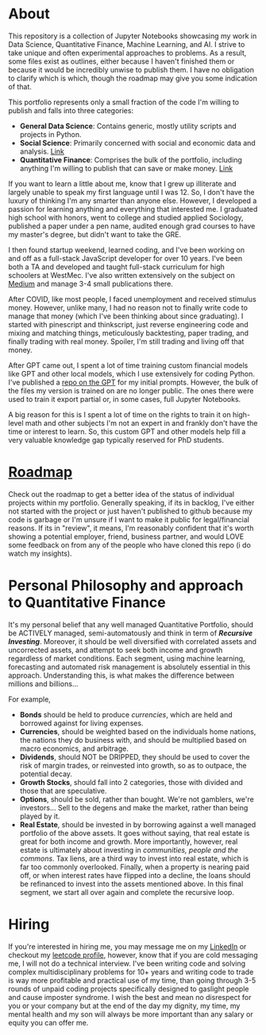 # About
This repository is a collection of Jupyter Notebooks showcasing my work in Data Science, Quantitative Finance, Machine Learning, and AI. I strive to take unique and often experimental approaches to problems. As a result, some files exist as outlines, either because I haven't finished them or because it would be incredibly unwise to publish them. I have no obligation to clarify which is which, though the roadmap may give you some indication of that.

This portfolio represents only a small fraction of the code I'm willing to publish and falls into three categories:

- **General Data Science**: Contains generic, mostly utility scripts and projects in Python.
- **Social Science**: Primarily concerned with social and economic data and analysis. [Link](https://github.com/HansUXdev/DataSciencePortfolio/tree/main/SocialScience)
- **Quantitative Finance**: Comprises the bulk of the portfolio, including anything I'm willing to publish that can save or make money. [Link](https://github.com/HansUXdev/DataSciencePortfolio/tree/main/QuantitativeFinance)

If you want to learn a little about me, know that I grew up illiterate and largely unable to speak my first language until I was 12. So, I don't have the luxury of thinking I'm any smarter than anyone else. However, I developed a passion for learning anything and everything that interested me. I graduated high school with honors, went to college and studied applied Sociology, published a paper under a pen name, audited enough grad courses to have my master's degree, but didn't want to take the GRE.

I then found startup weekend, learned coding, and I've been working on and off as a full-stack JavaScript developer for over 10 years. I've been both a TA and developed and taught full-stack curriculum for high schoolers at WestMec. I've also written extensively on the subject on [Medium](https://medium.com/@HansOnCoding) and manage 3-4 small publications there.

After COVID, like most people, I faced unemployment and received stimulus money. However, unlike many, I had no reason not to finally write code to manage that money (which I've been thinking about since graduating). I started with pinescript and thinkscript, just reverse engineering code and mixing and matching things, meticulously backtesting, paper trading, and finally trading with real money. Spoiler, I'm still trading and living off that money.

After GPT came out, I spent a lot of time training custom financial models like GPT and other local models, which I use extensively for coding Python. I've published a [repo on the GPT](https://github.com/HansUXdev/QFA-GPT) for my initial prompts. However, the bulk of the files my version is trained on are no longer public. The ones there were used to train it export partial or, in some cases, full Jupyter Notebooks. 

A big reason for this is I spent a lot of time on the rights to train it on high-level math and other subjects I'm not an expert in and frankly don't have the time or interest to learn. So, this custom GPT and other models help fill a very valuable knowledge gap typically reserved for PhD students.


# [Roadmap](https://github.com/users/HansUXdev/projects/1/views/2)
Check out the roadmap to get a better idea of the status of individual projects within my portfolio.
Generally speaking, if its in backlog, I've either not started with the project or just haven't published to github because my code is garbage or I'm unsure if I want to make it public for legal/financial reasons. If its in "review", it means, I'm reasonably confident that it's worth showing a potential employer, friend, business partner, and would LOVE some feedback on from any of the people who have cloned this repo (i do watch my insights). 

# Personal Philosophy and approach to Quantitative Finance
It's my personal belief that any well managed Quantitative Portfolio, should be ACTIVELY managed, semi-automatously and think in term of **_Recursive Investing_**. Moreover, it should be well diversified with correlated assets and uncorrected assets, and attempt to seek both income and growth regardless of market conditions. Each segment, using machine learning, forecasting and automated risk management is absolutely essential in this approach. Understanding this, is what makes the difference between millions and billions...

For example,
- **Bonds** should be held to produce _currencies_, which are held and borrowed against for living expenses.
- **Currencies**, should be weighted based on the individuals home nations, the nations they do business with, and should be multiplied based on macro economics, and arbitrage.
- **Dividends**, should NOT be DRIPPED, they should be used to cover the risk of margin trades, or reinvested into growth, so as to outpace, the potential decay.
- **Growth Stocks**, should fall into 2 categories, those with divided and those that are speculative.
- **Options**, should be sold, rather than bought. We're not gamblers, we're investors... Sell to the degens and make the market, rather than being played by it. 
- **Real Estate**, should be invested in by borrowing against a well managed portfolio of the above assets. It goes without saying, that real estate is great for both income and growth. More importantly, however, real estate is ultimately about investing in _communities, people and the commons_. Tax liens, are a third way to invest into real estate, which is far too commonly overlooked. Finally, when a property is nearing paid off, or when interest rates have flipped into a decline, the loans should be refinanced to invest into the assets mentioned above. In this final segment, we start all over again and complete the recursive loop. 

# Hiring
If you're interested in hiring me, you may message me on my [LinkedIn](https://www.linkedin.com/in/brett-hans-mcmurdy/) or checkout my [leetcode profile](https://leetcode.com/HansUXdev/), however, know that if you are cold messaging me, I will not do a technical interview. I've been writing code and solving complex multidisciplinary problems for 10+ years and writing code to trade is way more profitable and practical use of my time, than going through 3-5 rounds of unpaid coding projects specifically designed to gaslight people and cause imposter syndrome. I wish the best and mean no disrespect for you or your company but at the end of the day my dignity, my time, my mental health and my son will always be more important than any salary or equity you can offer me.
